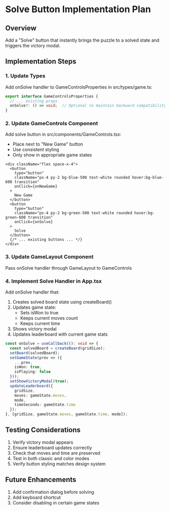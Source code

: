 # Solve Button Implementation Plan

## Overview
Add a "Solve" button that instantly brings the puzzle to a solved state and triggers the victory modal.

## Implementation Steps

### 1. Update Types
Add onSolve handler to GameControlsProperties in src/types/game.ts:
```typescript
export interface GameControlsProperties {
  // ... existing props
  onSolve?: () => void;  // Optional to maintain backward compatibility
}
```

### 2. Update GameControls Component
Add solve button in src/components/GameControls.tsx:
- Place next to "New Game" button
- Use consistent styling
- Only show in appropriate game states

```tsx
<div className="flex space-x-4">
  <button
    type="button"
    className="px-4 py-2 bg-blue-500 text-white rounded hover:bg-blue-600 transition"
    onClick={onNewGame}
  >
    New Game
  </button>
  <button
    type="button"
    className="px-4 py-2 bg-green-500 text-white rounded hover:bg-green-600 transition"
    onClick={onSolve}
  >
    Solve
  </button>
  {/* ... existing buttons ... */}
</div>
```

### 3. Update GameLayout Component
Pass onSolve handler through GameLayout to GameControls

### 4. Implement Solve Handler in App.tsx
Add onSolve handler that:
1. Creates solved board state using createBoard()
2. Updates game state:
   - Sets isWon to true
   - Keeps current moves count
   - Keeps current time
3. Shows victory modal
4. Updates leaderboard with current game stats

```typescript
const onSolve = useCallback((): void => {
  const solvedBoard = createBoard(gridSize);
  setBoard(solvedBoard);
  setGameState(prev => ({
    ...prev,
    isWon: true,
    isPlaying: false
  }));
  setShowVictoryModal(true);
  updateLeaderboard({
    gridSize,
    moves: gameState.moves,
    mode,
    timeSeconds: gameState.time
  });
}, [gridSize, gameState.moves, gameState.time, mode]);
```

## Testing Considerations
1. Verify victory modal appears
2. Ensure leaderboard updates correctly
3. Check that moves and time are preserved
4. Test in both classic and color modes
5. Verify button styling matches design system

## Future Enhancements
1. Add confirmation dialog before solving
2. Add keyboard shortcut
3. Consider disabling in certain game states